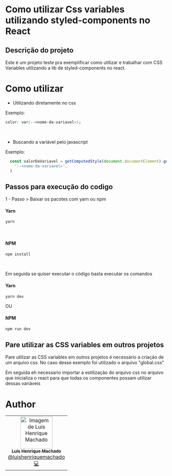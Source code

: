 # Como utilizar Css variables utilizando styled-components no React

## Descrição do projeto

Este é um projeto teste pra exemplificar como utilizar e trabalhar com CSS Variables utilizando a lib de styled-components no react.

<h1>Como utilizar</h1>

- Utilizando diretamente no css

Exemplo:

```css
color: var(--<nome-da-variavel>);
```

<br />

- Buscando a variável pelo javascript

Exemplo:

```js
  const valorDaVariavel = getComputedStyle(document.documentElement).getPropertyValue(
    '--<nome-da-variavel>',
  )
```


## Passos para execução do codigo

1 - Passo > Baixar os pacotes com yarn ou npm


<h4> Yarn </h4>

```bash
yarn
```
</br>

<h4> NPM </h4>

```bash
npm install
```

</br>

Em seguida se quiser executar o código basta executar os comandos


<h4> Yarn </h4>

```bash
yarn dev
```
OU


<h4> NPM </h4>

```bash
npm run dev
```

## Pare utilizar as CSS variables em outros projetos

<p>Pare utilizar as CSS variables em outros projetos é necessário a criação de um arquivo css. No caso desse exemplo foi utilizado o arquivo "global.css" </p>
<p>Em seguida eh necessario importar a estilização do arquivo css no arquivo que inicializa o react para que todas os componentes possam utilizar dessas variáveis </p>

# Author

<table>
   <tr>
      <td align="center">
         <a href="http://github.com/lhfam97/">
            <img src="https://github.com/lhfam97.png" width="100px;" alt="Imagem de Luís Henrique Machado"/>
            <br />
            <sub>
               <b>Luís Henrique Machado</b>
            </sub>
          </a>
          <br />
          <a href="https://www.linkedin.com/in/luís-henrique-machado-98037a127/" title="Linkedin">@luishenriquemachado</a>
          <br />
          <a href="https://github.com/lhfam97/desafio-fullcycle-nginx-node/commits?author=lhfam97" title="Code">💻</a>
      </td>
   </tr>
</table>
